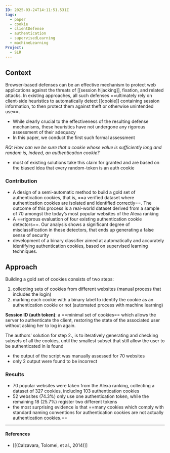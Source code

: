 ```yaml
---
ID: 2025-03-24T14:11:51.531Z
tags:
  - paper
  - cookie
  - clientDefense
  - authentication
  - supervisedLearning
  - machineLearning
Project:
  - SLR
---
```

## Context

Browser-based defenses can be an effective mechanism to protect web applications against the threats of [[session hijacking]], fixation, and related attacks. In existing approaches, all such defenses ==ultimately rely on client-side heuristics to automatically detect [[cookie]] containing session information, to then protect them against theft or otherwise unintended use==.
- While clearly crucial to the effectiveness of the resulting defense mechanisms, these heuristics have not undergone any rigorous assessment of their adequacy
- In this paper, we conduct the first such formal assessment

*RQ: How can we be sure that a cookie whose value is sufficiently long and random is, indeed, an authentication cookie?*
- most of existing solutions take this claim for granted and are based on the biased idea that every random-token is an auth cookie

### Contribution

- A design of a semi-automatic method to build a gold set of authentication cookies, that is, ==a verified dataset where authentication cookies are isolated and identified correctly==. The outcome of this process is a real-world dataset derived from a sample of 70 amongst the today’s most popular websites of the Alexa ranking
- A ==rigorous evaluation of four existing authentication cookie detectors==. Our analysis shows a significant degree of misclassification in these detectors, that ends up generating a false sense of security
- development of a binary classifier aimed at automatically and accurately identifying authentication cookies, based on supervised learning techniques.

## Approach

Building a gold set of cookies consists of two steps:
1. collecting sets of cookies from different websites (manual process that includes the login)
2. marking each cookie with a binary label to identify the cookie as an authentication cookie or not (automated process with machine learning)

**Session ID (auth token)**: a ==minimal set of cookies== which allows the server to authenticate the client, restoring the state of the associated user without asking her to log in again.

The authors' solution for step 2., is to iteratively generating and checking subsets of all the cookies, until the smallest subset that still allow the user to be authenticated in is found
- the output of the script was manually assessed for 70 websites
- only 2 output were found to be incorrect

### Results

- 70 popular websites were taken from the Alexa ranking, collecting a dataset of 327 cookies, including 103 authentication cookies
- 52 websites (74.3%) only use one authentication token, while the remaining 18 (25.7%) register two different tokens
- the most surprising evidence is that ==many cookies which comply with standard naming conventions for authentication cookies are not actually authentication cookies.==

---
#### References
- [[(Calzavara, Tolomei, et al., 2014)]]
